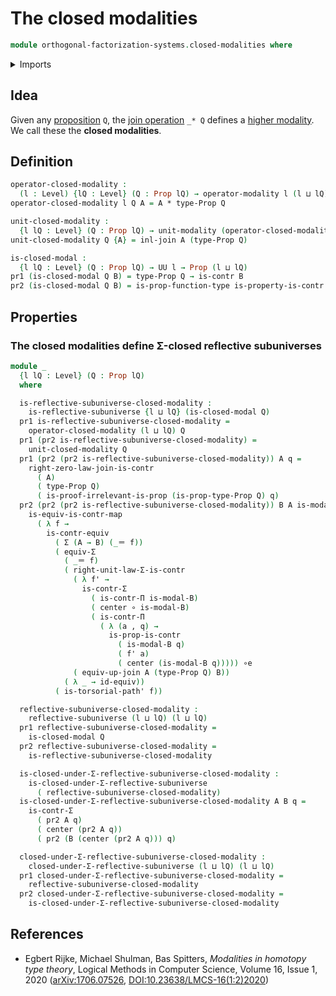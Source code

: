# The closed modalities

```agda
module orthogonal-factorization-systems.closed-modalities where
```

<details><summary>Imports</summary>

```agda
open import foundation.contractible-maps
open import foundation.contractible-types
open import foundation.dependent-pair-types
open import foundation.equivalences
open import foundation.function-types
open import foundation.functoriality-dependent-pair-types
open import foundation.identity-types
open import foundation.propositions
open import foundation.type-arithmetic-dependent-pair-types
open import foundation.universe-levels

open import orthogonal-factorization-systems.modal-operators
open import orthogonal-factorization-systems.reflective-subuniverses
open import orthogonal-factorization-systems.sigma-closed-reflective-subuniverses

open import synthetic-homotopy-theory.joins-of-types
```

</details>

## Idea

Given any [proposition](foundation.propositions.md) `Q`, the
[join operation](synthetic-homotopy-theory.joins-of-types.md) `_* Q` defines a
[higher modality](orthogonal-factorization-systems.higher-modalities.md). We
call these the **closed modalities**.

## Definition

```agda
operator-closed-modality :
  (l : Level) {lQ : Level} (Q : Prop lQ) → operator-modality l (l ⊔ lQ)
operator-closed-modality l Q A = A * type-Prop Q

unit-closed-modality :
  {l lQ : Level} (Q : Prop lQ) → unit-modality (operator-closed-modality l Q)
unit-closed-modality Q {A} = inl-join A (type-Prop Q)

is-closed-modal :
  {l lQ : Level} (Q : Prop lQ) → UU l → Prop (l ⊔ lQ)
pr1 (is-closed-modal Q B) = type-Prop Q → is-contr B
pr2 (is-closed-modal Q B) = is-prop-function-type is-property-is-contr
```

## Properties

### The closed modalities define Σ-closed reflective subuniverses

```agda
module _
  {l lQ : Level} (Q : Prop lQ)
  where

  is-reflective-subuniverse-closed-modality :
    is-reflective-subuniverse {l ⊔ lQ} (is-closed-modal Q)
  pr1 is-reflective-subuniverse-closed-modality =
    operator-closed-modality (l ⊔ lQ) Q
  pr1 (pr2 is-reflective-subuniverse-closed-modality) =
    unit-closed-modality Q
  pr1 (pr2 (pr2 is-reflective-subuniverse-closed-modality)) A q =
    right-zero-law-join-is-contr
      ( A)
      ( type-Prop Q)
      ( is-proof-irrelevant-is-prop (is-prop-type-Prop Q) q)
  pr2 (pr2 (pr2 is-reflective-subuniverse-closed-modality)) B A is-modal-B =
    is-equiv-is-contr-map
      ( λ f →
        is-contr-equiv
          ( Σ (A → B) (_＝ f))
          ( equiv-Σ
            ( _＝ f)
            ( right-unit-law-Σ-is-contr
              ( λ f' →
                is-contr-Σ
                  ( is-contr-Π is-modal-B)
                  ( center ∘ is-modal-B)
                  ( is-contr-Π
                    ( λ (a , q) →
                      is-prop-is-contr
                        ( is-modal-B q)
                        ( f' a)
                        ( center (is-modal-B q))))) ∘e
              ( equiv-up-join A (type-Prop Q) B))
            ( λ _ → id-equiv))
          ( is-torsorial-path' f))

  reflective-subuniverse-closed-modality :
    reflective-subuniverse (l ⊔ lQ) (l ⊔ lQ)
  pr1 reflective-subuniverse-closed-modality =
    is-closed-modal Q
  pr2 reflective-subuniverse-closed-modality =
    is-reflective-subuniverse-closed-modality

  is-closed-under-Σ-reflective-subuniverse-closed-modality :
    is-closed-under-Σ-reflective-subuniverse
      ( reflective-subuniverse-closed-modality)
  is-closed-under-Σ-reflective-subuniverse-closed-modality A B q =
    is-contr-Σ
      ( pr2 A q)
      ( center (pr2 A q))
      ( pr2 (B (center (pr2 A q))) q)

  closed-under-Σ-reflective-subuniverse-closed-modality :
    closed-under-Σ-reflective-subuniverse (l ⊔ lQ) (l ⊔ lQ)
  pr1 closed-under-Σ-reflective-subuniverse-closed-modality =
    reflective-subuniverse-closed-modality
  pr2 closed-under-Σ-reflective-subuniverse-closed-modality =
    is-closed-under-Σ-reflective-subuniverse-closed-modality
```

## References

- Egbert Rijke, Michael Shulman, Bas Spitters, _Modalities in homotopy type
  theory_, Logical Methods in Computer Science, Volume 16, Issue 1, 2020
  ([arXiv:1706.07526](https://arxiv.org/abs/1706.07526),
  [DOI:10.23638/LMCS-16(1:2)2020](https://doi.org/10.23638/LMCS-16%281%3A2%292020))
